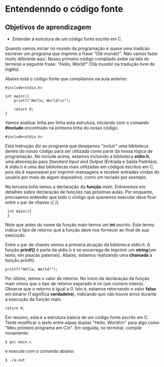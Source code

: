 # Entendenndo o código fonte

## Objetivos de aprendizagem
- Entender a estrutura de um código fonte escrito em C.

Quando vamos iniciar no mundo da programação é quase uma tradição escrever um programa que imprime a frase _"Olá mundo!"_. Não vamos fazer muito diferente aqui.
Nosso primeiro código compilado exibe na tela do terminal a seguinte frase: _"Hello, World!"_ (Olá mundo! na tradução livre do inglês).

Abaixo está o código fonte que compilamos na aula anterior:

    #include<stdio.h>
    
    int main(){
        printf("Hello, World!\n");
        
        return 0;
    }
    
Vamos analisar linha por linha esta estrutura, iniciando com o comando __#include__ encontrado na primeira linha do nosso código.

    #include<stdio.h>
      
Esta instrução diz ao programa que desejamos "incluir" uma biblioteca dentro do nosso código para ser utilizada como parte da nossa lógica de programação.
No include acima, estamos incluindo a biblioteca __stdio.h__, uma abreviação para _Standard Input and Output_ (Entrada e Saída Padrões). A stdio.h é uma das
bibliotecas mais utilizadas em códigos escritos em C, pois ela é esponsável por imprimir mensagens e receber entradas vindas do usuário por meio de algum dispositivo, 
como um teclado por exemplo.

Na terceira linha temos a declaração da __função__ _main_. Entraremos em detalhes sobre declaração de funções nas próximas aulas. Por enquanto, precisamos entender que todo o código que queremos executar deve ficar entre o par de chaves (_{ }_).
     
     int main(){
     }
     
Note que antes do nome da função main temos um __int__ escrito. Este termo indica o tipo de retorno que a função deve nos fornecer ao final de sua execução.

Entre o par de chaves vemos a primeira atuação da biblioteca _stdio.h_. A função __printf()__ é parte da stdio.h e se encarrega de imprimir um __string__(um texto, em poucas palavras). Abaixo, estamos realizando uma __chamada__ à função printf().

    printf("Hello, World!");
    
Por último, temos o valor de retorno. No início da declaração da função main vimos que o tipo de retorno esperado é int (um número inteiro). Observe que o retorno é igual a 0. Isto é, estamos retornando o valor __falso__ em binário (1 significa __verdadeiro__), indicando que não houve erros durante a execução da função main.

    return 0;

Em resumo, esta é a estrutura básica de um código fonte escrito em C. Tente modificar o texto entre aspas duplas "Hello, World!/n" para algo como "Meu primeiro programa em C/n". Em seguida, no terminal, compile novamente:

    $ gcc main.c

e execute com o comando abaixo:

    $ ./a.out

